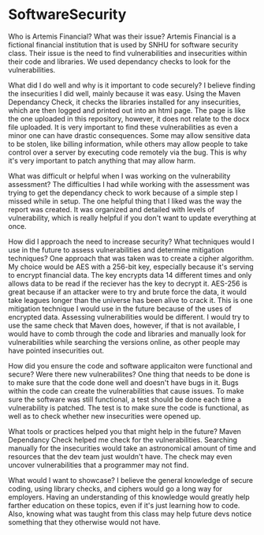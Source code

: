 # SoftwareSecurity

Who is Artemis Financial? What was their issue?
Artemis Financial is a fictional financial institution that is used by SNHU for software security class. Their issue is the need to find vulnerabilities and insecurities within
their code and libraries. We used dependancy checks to look for the vulnerabilities.

What did I do well and why is it important to code securely?
I believe finding the insecurities I did well, mainly because it was easy. Using the Maven Dependancy Check, it checks the libraries installed for any insecurities, which are then logged and printed out into an html page. The page is like the one uploaded in this repository, however, it does not relate to the docx file uploaded. It is very important to find these vulnerabilities as even a minor one can have drastic consequences. Some may allow sensitive data to be stolen, like billing information, while others may allow people to take control over a server by executing code remotely via the bug. This is why it's very important to patch anything that may allow harm.

What was difficult or helpful when I was working on the vulnerability assessment?
The difficulties I had while working with the assessment was trying to get the dependancy check to work because of a simple step I missed while in setup. The one helpful thing that I liked was the way the report was created. It was organized and detailed with levels of vulnerability, which is really helpful if you don't want to update everything at once.

How did I approach the need to increase security? What techniques would I use in the future to assess vulnerabilities and determine mitigation techniques?
One approach that was taken was to create a cipher algorithm. My choice would be AES with a 256-bit key, especially because it's serving to encrypt financial data. The key encrypts data 14 different times and only allows data to be read if the reciever has the key to decrypt it. AES-256 is great because if an attacker were to try and brute force the data, it would take leagues longer than the universe has been alive to crack it. This is one mitigation technique I would use in the future because of the uses of encrypted data. Assessing vulnerabilities would be different. I would try to use the same check that Maven does, however, if that is not available, I would have to comb through the code and libraries and manually look for vulnerabilities while searching the versions online, as other people may have pointed insecurities out.

How did you ensure the code and software applicaiton were functional and secure? Were there new vulnerabilites?
One thing that needs to be done is to make sure that the code done well and doesn't have bugs in it. Bugs within the code can create the vulnerabilities that cause issues. To make sure the software was still functional, a test should be done each time a vulnerability is patched. The test is to make sure the code is functional, as well as to check whether new insecurities were opened up. 

What tools or practices helped you that might help in the future?
Maven Dependancy Check helped me check for the vulnerabilities. Searching manually for the insecurities would take an astronomical amount of time and resources that the dev team just wouldn't have. The check may even uncover vulnerabilities that a programmer may not find. 

What would I want to showcase?
I believe the general knowledge of secure coding, using library checks, and ciphers would go a long way for employers. Having an understanding of this knowledge would greatly help farther education on these topics, even if it's just learning how to code. Also, knowing what was taught from this class may help future devs notice something that they otherwise would not have. 
